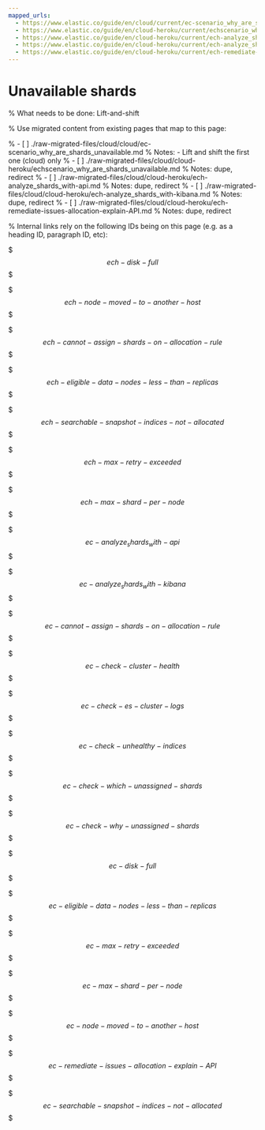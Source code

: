 ```yaml
---
mapped_urls:
  - https://www.elastic.co/guide/en/cloud/current/ec-scenario_why_are_shards_unavailable.html
  - https://www.elastic.co/guide/en/cloud-heroku/current/echscenario_why_are_shards_unavailable.html
  - https://www.elastic.co/guide/en/cloud-heroku/current/ech-analyze_shards_with-api.html
  - https://www.elastic.co/guide/en/cloud-heroku/current/ech-analyze_shards_with-kibana.html
  - https://www.elastic.co/guide/en/cloud-heroku/current/ech-remediate-issues-allocation-explain-API.html
---
```


# Unavailable shards

% What needs to be done: Lift-and-shift

% Use migrated content from existing pages that map to this page:

% - [ ] ./raw-migrated-files/cloud/cloud/ec-scenario_why_are_shards_unavailable.md
%      Notes: - Lift and shift the first one (cloud) only
% - [ ] ./raw-migrated-files/cloud/cloud-heroku/echscenario_why_are_shards_unavailable.md
%      Notes: dupe, redirect
% - [ ] ./raw-migrated-files/cloud/cloud-heroku/ech-analyze_shards_with-api.md
%      Notes: dupe, redirect
% - [ ] ./raw-migrated-files/cloud/cloud-heroku/ech-analyze_shards_with-kibana.md
%      Notes: dupe, redirect
% - [ ] ./raw-migrated-files/cloud/cloud-heroku/ech-remediate-issues-allocation-explain-API.md
%      Notes: dupe, redirect

% Internal links rely on the following IDs being on this page (e.g. as a heading ID, paragraph ID, etc):

$$$ech-disk-full$$$

$$$ech-node-moved-to-another-host$$$

$$$ech-cannot-assign-shards-on-allocation-rule$$$

$$$ech-eligible-data-nodes-less-than-replicas$$$

$$$ech-searchable-snapshot-indices-not-allocated$$$

$$$ech-max-retry-exceeded$$$

$$$ech-max-shard-per-node$$$

$$$ec-analyze_shards_with-api$$$

$$$ec-analyze_shards_with-kibana$$$

$$$ec-cannot-assign-shards-on-allocation-rule$$$

$$$ec-check-cluster-health$$$

$$$ec-check-es-cluster-logs$$$

$$$ec-check-unhealthy-indices$$$

$$$ec-check-which-unassigned-shards$$$

$$$ec-check-why-unassigned-shards$$$

$$$ec-disk-full$$$

$$$ec-eligible-data-nodes-less-than-replicas$$$

$$$ec-max-retry-exceeded$$$

$$$ec-max-shard-per-node$$$

$$$ec-node-moved-to-another-host$$$

$$$ec-remediate-issues-allocation-explain-API$$$

$$$ec-searchable-snapshot-indices-not-allocated$$$
